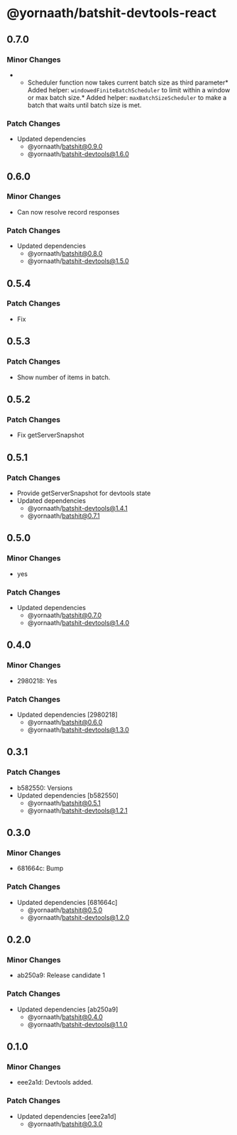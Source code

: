 # @yornaath/batshit-devtools-react

## 0.7.0

### Minor Changes

- - Scheduler function now takes current batch size as third parameter* Added helper: `windowedFiniteBatchScheduler` to limit within a window or max batch size.* Added helper: `maxBatchSizeScheduler` to make a batch that waits until batch size is met.

### Patch Changes

- Updated dependencies
  - @yornaath/batshit@0.9.0
  - @yornaath/batshit-devtools@1.6.0

## 0.6.0

### Minor Changes

- Can now resolve record responses

### Patch Changes

- Updated dependencies
  - @yornaath/batshit@0.8.0
  - @yornaath/batshit-devtools@1.5.0

## 0.5.4

### Patch Changes

- Fix

## 0.5.3

### Patch Changes

- Show number of items in batch.

## 0.5.2

### Patch Changes

- Fix getServerSnapshot

## 0.5.1

### Patch Changes

- Provide getServerSnapshot for devtools state
- Updated dependencies
  - @yornaath/batshit-devtools@1.4.1
  - @yornaath/batshit@0.7.1

## 0.5.0

### Minor Changes

- yes

### Patch Changes

- Updated dependencies
  - @yornaath/batshit@0.7.0
  - @yornaath/batshit-devtools@1.4.0

## 0.4.0

### Minor Changes

- 2980218: Yes

### Patch Changes

- Updated dependencies [2980218]
  - @yornaath/batshit@0.6.0
  - @yornaath/batshit-devtools@1.3.0

## 0.3.1

### Patch Changes

- b582550: Versions
- Updated dependencies [b582550]
  - @yornaath/batshit@0.5.1
  - @yornaath/batshit-devtools@1.2.1

## 0.3.0

### Minor Changes

- 681664c: Bump

### Patch Changes

- Updated dependencies [681664c]
  - @yornaath/batshit@0.5.0
  - @yornaath/batshit-devtools@1.2.0

## 0.2.0

### Minor Changes

- ab250a9: Release candidate 1

### Patch Changes

- Updated dependencies [ab250a9]
  - @yornaath/batshit@0.4.0
  - @yornaath/batshit-devtools@1.1.0

## 0.1.0

### Minor Changes

- eee2a1d: Devtools added.

### Patch Changes

- Updated dependencies [eee2a1d]
  - @yornaath/batshit@0.3.0
